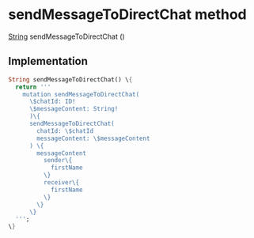 


# sendMessageToDirectChat method








[String](https://api.flutter.dev/flutter/dart-core/String-class.html) sendMessageToDirectChat
()








## Implementation

```dart
String sendMessageToDirectChat() \{
  return '''
    mutation sendMessageToDirectChat(
      \$chatId: ID!
      \$messageContent: String!
      )\{
      sendMessageToDirectChat(
        chatId: \$chatId
        messageContent: \$messageContent
      ) \{
        messageContent
          sender\{
            firstName
          \}
          receiver\{
            firstName
          \}
        \}
      \}
  ''';
\}
```







